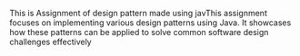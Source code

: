 This is Assignment of design pattern made using javThis assignment focuses on implementing various design patterns using Java. It showcases how these patterns can be applied to solve common software design challenges effectively
